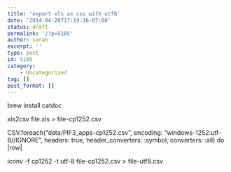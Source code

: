 ```yaml
---
title: 'export xls as csv with utf8'
date: '2014-04-26T17:19:36-07:00'
status: draft
permalink: '/?p=5105'
author: sarah
excerpt: ''
type: post
id: 5105
category:
    - Uncategorized
tag: []
post_format: []
---
```

brew install catdoc

xls2csv file.xls &gt; file-cp1252.csv

CSV.foreach(“data/PIF3\_apps-cp1252.csv”, encoding: “windows-1252:utf-8//IGNORE”, headers: true, header\_converters: :symbol, converters: :all) do |row|

iconv -f cp1252 -t utf-8 file-cp1252.csv &gt; file-utf8.csv